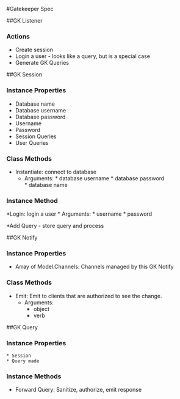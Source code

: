 #Gatekeeper Spec


##GK Listener

### Actions

* Create session
* Login a user - looks like a query, but is a special case
* Generate GK Queries

##GK Session

### Instance Properties

* Database name
* Database username
* Database password
* Username
* Password
* Session Queries
* User Queries

### Class Methods

* Instantiate: connect to database
  * Arguments:
		* database username
		* database password        
		* database name

### Instance Method

*Login: login a user
	* Arguments:
		* username
		* password

*Add Query - store query and process

##GK Notify

### Instance Properties

* Array of Model.Channels: Channels managed by this GK Notify


### Class Methods

* Emit: Emit to clients that are authorized to see the change. 
	* Arguments:
		* object
		* verb


##GK Query

### Instance Properties
	* Session
	* Query made
	
### Instance Methods

* Forward Query: Sanitize, authorize, emit response
